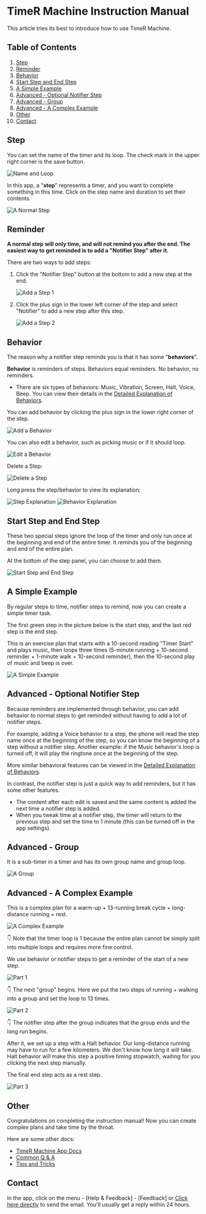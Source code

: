 # TimeR Machine Instruction Manual

This article tries its best to introduce how to use TimeR Machine.

## Table of Contents

1. [Step](#Step)
1. [Reminder](#Reminder)
1. [Behavior](#Behavior)
1. [Start Step and End Step](#Start-Step-and-End-Step)
1. [A Simple Example](#A-Simple-Example)
1. [Advanced - Optional Notifier Step](#Advanced---Optional-Notifier-Step)
1. [Advanced - Group](#Advanced---Group)
1. [Advanced - A Complex Example](#Advanced---A-Complex-Example)
1. [Other](#Other)
1. [Contact](#Contact)

## Step

You can set the name of the timer and its loop. The check mark in the upper right corner is the save button.

![Name and Loop](instruction-manual/name-loop.webp)

In this app, a "**step**" represents a timer, and you want to complete something in this time. Click on the step name and duration to set their contents.

![A Normal Step](instruction-manual/normal-step.webp)

## Reminder

**A normal step will only time, and will not remind you after the end. The easiest way to get reminded is to add a "Notifier Step" after it.**

There are two ways to add steps:

1. Click the "Notifier Step" button at the bottom to add a new step at the end.

    ![Add a Step 1](instruction-manual/add-step1.webp)

1. Click the plus sign in the lower left corner of the step and select "Notifier" to add a new step after this step.

    ![Add a Step 2](instruction-manual/add-step2.webp)

## Behavior

The reason why a notifier step reminds you is that it has some "**behaviors**".

**Behavior** is reminders of steps. Behaviors equal reminders. No behavior, no reminders.

- There are six types of behaviors: Music, Vibration, Screen, Halt, Voice, Beep. You can view their details in the [Detailed Explanation of Behaviors](docs.md/#Detailed-Explanation-of-Behaviors).

You can add behavior by clicking the plus sign in the lower right corner of the step.

![Add a Behavior](instruction-manual/add-behavior.webp)

You can also edit a behavior, such as picking music or if it should loop.

![Edit a Behavior](instruction-manual/edit-behavior.webp)

Delete a Step:

![Delete a Step](instruction-manual/remove-step.webp)

Long press the step/behavior to view its explanation:

![Step Explanation](instruction-manual/tooltip1.webp)
![Behavior Explanation](instruction-manual/tooltip2.webp)

## Start Step and End Step

These two special steps ignore the loop of the timer and only run once at the beginning and end of the entire timer. It reminds you of the beginning and end of the entire plan.

At the bottom of the step panel, you can choose to add them.

![Start Step and End Step](instruction-manual/add-steps.webp)

## A Simple Example

By regular steps to time, notifier steps to remind, now you can create a simple timer task.

The first green step in the picture below is the start step, and the last red step is the end step.

This is an exercise plan that starts with a 10-second reading "Timer Start" and plays music, then loops three times (5-minute running + 10-second reminder + 1-minute walk + 10-second reminder), then the 10-second play of music and beep is over.

![A Simple Example](instruction-manual/simple-timer.webp)

## Advanced - Optional Notifier Step

Because reminders are implemented through behavior, you can add behavior to normal steps to get reminded without having to add a lot of notifier steps.

For example, adding a Voice behavior to a step, the phone will read the step name once at the beginning of the step, so you can know the beginning of a step without a notifier step. Another example: if the Music behavior's loop is turned off, it will play the ringtone once at the beginning of the step.

More similar behavioral features can be viewed in the [Detailed Explanation of Behaviors](docs.md/#Detailed-Explanation-of-Behaviors).

In contrast, the notifier step is just a quick way to add reminders, but it has some other features.

- The content after each edit is saved and the same content is added the next time a notifier step is added.
- When you tweak time at a notifier step, the timer will return to the previous step and set the time to 1 minute (this can be turned off in the app settings).

## Advanced - Group

It is a sub-timer in a timer and has its own group name and group loop.

![A Group](instruction-manual/simple-group.webp)

## Advanced - A Complex Example

This is a complex plan for a warm-up + 13-running break cycle + long-distance running + rest.

![A Complex Example](instruction-manual/complex-timer.webp)

👇 Note that the timer loop is 1 because the entire plan cannot be simply split into multiple loops and requires more fine control.

We use behavior or notifier steps to get a reminder of the start of a new step.

![Part 1](instruction-manual/complex-timer1.webp)

👇 The next "group" begins. Here we put the two steps of running + walking into a group and set the loop to 13 times.

![Part 2](instruction-manual/complex-timer2.webp)

👇 The notifier step after the group indicates that the group ends and the long run begins.

After it, we set up a step with a Halt behavior. Our long-distance running may have to run for a few kilometers. We don't know how long it will take. Halt behavior will make this step a positive timing stopwatch, waiting for you clicking the next step manually.

The final end step acts as a rest step.

![Part 3](instruction-manual/complex-timer3.webp)

## Other

Congratulations on completing the instruction manual! Now you can create complex plans and take time by the throat.

Here are some other docs:

- [TimeR Machine App Docs](docs.md)
- [Common Q & A](qa.md)
- [Tips and Tricks](tips-and-tricks.md)

## Contact

In the app, click on the menu - [Help & Feedback] - [Feedback] or [Click here directly](mailto:ligrsidfd@gmail.com) to send the email. You'll usually get a reply within 24 hours.
